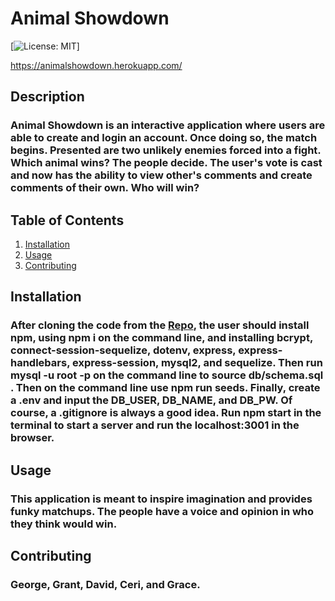 # Animal Showdown

[![License: MIT](https://img.shields.io/badge/License-MIT-yellow.svg)]

https://animalshowdown.herokuapp.com/

## Description

### Animal Showdown is an interactive application where users are able to create and login an account. Once doing so, the match begins. Presented are two unlikely enemies forced into a fight. Which animal wins? The people decide. The user's vote is cast and now has the ability to view other's comments and create comments of their own. Who will win?

## Table of Contents

1. [Installation](#installation)
2. [Usage](#usage)
3. [Contributing](#contributing)

## Installation <a id="installation"></a>

### After cloning the code from the [Repo](https://github.com/gstockha/group-project-ii/pull/31), the user should install npm, using npm i on the command line, and installing bcrypt, connect-session-sequelize, dotenv, express, express-handlebars, express-session, mysql2, and sequelize. Then run mysql -u root -p on the command line to source db/schema.sql . Then on the command line use npm run seeds. Finally, create a .env and input the DB_USER, DB_NAME, and DB_PW. Of course, a .gitignore is always a good idea. Run npm start in the terminal to start a server and run the localhost:3001 in the browser.

## Usage <a id="usage"></a>

### This application is meant to inspire imagination and provides funky matchups. The people have a voice and opinion in who they think would win.

## Contributing <a id="contributing"></a>

### George, Grant, David, Ceri, and Grace.
